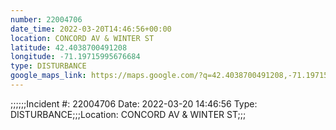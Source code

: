 ```yaml
---
number: 22004706
date_time: 2022-03-20T14:46:56+00:00
location: CONCORD AV & WINTER ST
latitude: 42.4038700491208
longitude: -71.19715995676684
type: DISTURBANCE
google_maps_link: https://maps.google.com/?q=42.4038700491208,-71.19715995676684
---
```


;;;;;;Incident #: 22004706  Date: 2022-03-20 14:46:56   Type: DISTURBANCE;;;Location: CONCORD AV & WINTER ST;;;
